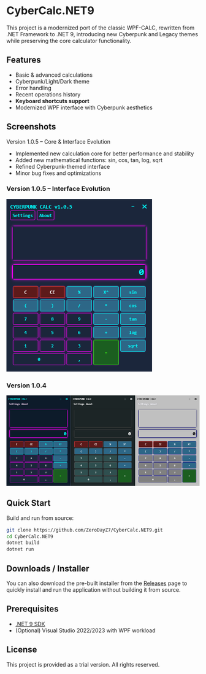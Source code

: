 # CyberCalc.NET9

This project is a modernized port of the classic WPF-CALC, rewritten from .NET Framework to .NET 9, introducing new Cyberpunk and Legacy themes while preserving the core calculator functionality.

## Features
- Basic & advanced calculations
- Cyberpunk/Light/Dark theme
- Error handling
- Recent operations history
- **Keyboard shortcuts support**
- Modernized WPF interface with Cyberpunk aesthetics

## Screenshots

Version 1.0.5 – Core & Interface Evolution
- Implemented new calculation core for better performance and stability
- Added new mathematical functions: sin, cos, tan, log, sqrt
- Refined Cyberpunk-themed interface
- Minor bug fixes and optimizations


### Version 1.0.5 – Interface Evolution
![Version 1.0.5](CyberCalc.NET9/Assets/cybercalc-1.0.5.png)

### Version 1.0.4
![Version 1.0.4](CyberCalc.NET9/Assets/cybercalc-1.0.4.png)


## Quick Start

Build and run from source:

```bash
git clone https://github.com/ZeroDayZ7/CyberCalc.NET9.git
cd CyberCalc.NET9
dotnet build
dotnet run
````

## Downloads / Installer

You can also download the pre-built installer from the [Releases](https://github.com/ZeroDayZ7/CyberCalc.NET9/releases) page to quickly install and run the application without building it from source.

## Prerequisites

* [.NET 9 SDK](https://dotnet.microsoft.com/en-us/download/dotnet/9.0)
* (Optional) Visual Studio 2022/2023 with WPF workload

## License

This project is provided as a trial version. All rights reserved.
